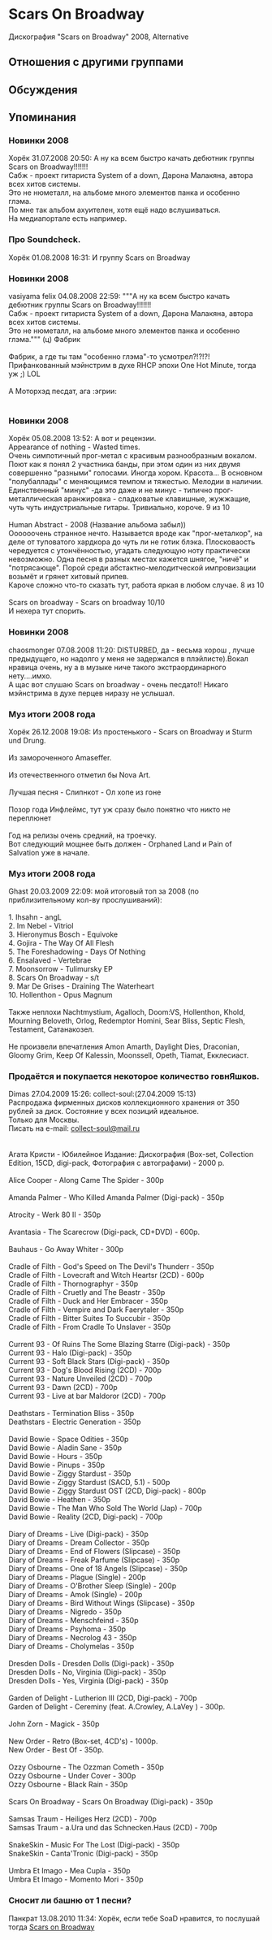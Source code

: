 # Scars On Broadway

Дискография
"Scars on Broadway" 2008, Alternative

## Отношения с другими группами


## Обсуждения


## Упоминания

### Новинки 2008

Хорёк 31.07.2008 20:50:
А ну ка всем быстро качать дебютник группы Scars on Broadway!!!!!!!<BR>Сабж - проект гитариста System of a down, Дарона Малакяна, автора всех хитов системы.<BR>Это не нюметалл, на альбоме много элементов панка и особенно глэма.<BR>По мне так альбом ахуителен, хотя ещё надо вслушиваться.<BR>На медиапортале есть например.

### Про Soundcheck.

Хорёк 01.08.2008 16:31:
И группу Scars on Broadway

### Новинки 2008

vasiyama felix 04.08.2008 22:59:
"""А ну ка всем быстро качать дебютник группы Scars on Broadway!!!!!!!<BR>Сабж - проект гитариста System of a down, Дарона Малакяна, автора всех хитов системы.<BR>Это не нюметалл, на альбоме много элементов панка и особенно глэма.""" (ц) Фабрик<BR><BR>Фабрик, а где ты там "особенно глэма"-то усмотрел?!?!?! Прифанкованный мэйнстрим в духе RHCP эпохи One Hot Minute, тогда уж ;) LOL<BR><BR>А Моторхэд песдат, ага :эгрии:<BR><BR>

### Новинки 2008

Хорёк 05.08.2008 13:52:
А вот и рецензии.<BR>Appearance of nothing - Wasted times.<BR>Очень симпотичный прог-метал с красивым разнообразным вокалом. Поют как я понял 2 участника банды, при этом один из них двумя совершенно "разными" голосами. Иногда хором. Красота... В основном "полубаллады" с меняющимся темпом и тяжестью. Мелодии в наличии. Единственный "минус" -да это даже и не минус - типично прог-металлическая аранжировка - сладковатые клавишные, жужжащие, чуть чуть индустриальные гитары. Тривиально, короче. 9 из 10<BR><BR>Human Abstract - 2008 (Название альбома забыл))<BR>Оооооочень странное нечто. Называется вроде как "прог-металкор", на деле от туповатого хардкора до чуть ли не готик блэка. Плосковаость чередуется с утончённостью, угадать следующую ноту практически невозможно. Одна песня в разных местах кажется шнягое, "ничё" и "потрясающе". Порой среди абстактно-мелодитческой импровизации возьмёт и грянет хитовый припев.<BR>Кароче сложно что-то сказать тут, работа яркая в любом случае. 8 из 10<BR><BR>Scars on broadway - Scars on broadway 10/10<BR>И нехера тут спорить.

### Новинки 2008

chaosmonger 07.08.2008 11:20:
DISTURBED, да -  весьма хорош , лучше предыдущего, но надолго у меня не задержался в плэйлисте).Вокал нравица очень, ну а в музыке ниче такого экстраординарного нету....имхо.<BR>А щас вот слушаю Scars on broadway - очень песдато!! Никаго мэйнстрима в духе перцев ниразу не услышал.

### Муз итоги 2008 года

Хорёк 26.12.2008 19:08:
Из простенького - Scars on Broadway и Sturm und Drung.<BR><BR>Из замороченного Amaseffer.<BR><BR>Из отечественного отметил бы Nova Art.<BR><BR>Лучшая песня - Слипнкот - Ол хопе из гоне<BR><BR>Позор года Инфлеймс, тут уж сразу было понятно что никто не переплюнет<BR><BR>Год на релизы очень средний, на троечку.<BR>Вот следующий мощнее быть должен - Orphaned Land и Pain of Salvation уже в начале.

### Муз итоги 2008 года

Ghast 20.03.2009 22:09:
мой итоговый топ за 2008 (по приблизительному кол-ву прослушиваний):<BR><BR>1. Ihsahn - angL<BR>2. Im Nebel - Vitriol<BR>3. Hieronymus Bosch - Equivoke<BR>4. Gojira - The Way Of All Flesh<BR>5. The Foreshadowing - Days Of Nothing<BR>6. Ensalaved - Vertebrae<BR>7. Moonsorrow - Tulimursky EP<BR>8. Scars On Broadway - s/t<BR>9. Mar De Grises - Draining The Waterheart<BR>10. Hollenthon - Opus Magnum<BR><BR>Также неплохи Nachtmystium, Agalloch, Doom:VS, Hollenthon, Khold, Mourning Beloveth, Orlog, Redemptor Homini, Sear Bliss, Septic Flesh, Testament, Сатанакозел.<BR><BR>Не произвели впечатления Amon Amarth, Daylight Dies, Draconian, Gloomy Grim, Keep Of Kalessin, Moonssell, Opeth, Tiamat, Екклесиаст.<BR>

### Продаётся и покупается некоторое количество говнЯшков.

Dimas 27.04.2009 15:26:
 collect-soul:(27.04.2009 15:13)<BR>Распродажа фирменных дисков коллекционного хранения от 350 рублей за диск. Состояние у всех позиций идеальное.<BR>Только для Москвы.<BR>Писать на e-mail: collect-soul@mail.ru <BR><BR><BR>Агата Кристи - Юбилейное Издание: Дискография (Box-set, Collection Edition, 15CD, digi-pack, Фотография с автографами) - 2000 р.<BR><BR>Alice Cooper - Along Came The Spider - 300р<BR><BR>Amanda Palmer - Who Killed Amanda Palmer (Digi-pack) - 350р<BR><BR>Atrocity - Werk 80 II - 350р<BR><BR>Avantasia - The Scarecrow (Digi-pack, CD+DVD) - 600р.<BR><BR>Bauhaus - Go Away Whiter - 300р<BR><BR>Cradle of Filth - God's Speed on The Devil's Thunderr - 350р<BR>Cradle of Filth - Lovecraft and Witch Heartsr (2CD) - 600р<BR>Cradle of Filth - Thornographyr - 350р<BR>Cradle of Filth - Cruetly and The Beastr - 350р<BR>Cradle of Filth - Duck and Her Embracer - 350р<BR>Cradle of Filth - Vempire and Dark Faerytaler - 350р<BR>Cradle of Filth - Bitter Suites To Succubir - 350р<BR>Cradle of Filth - From Cradle To Unslaver - 350р<BR><BR>Current 93 - Of Ruins The Some Blazing Starre (Digi-pack) - 350р<BR>Current 93 - Halo (Digi-pack) - 350р<BR>Current 93 - Soft Black Stars (Digi-pack) - 350р<BR>Current 93 - Dog's Blood Rising (2CD) - 700р<BR>Current 93 - Nature Unveiled (2CD) - 700р<BR>Current 93 - Dawn (2CD) - 700р<BR>Current 93 - Live at bar Maldoror (2CD) - 700р<BR><BR>Deathstars - Termination Bliss - 350р<BR>Deathstars - Electric Generation - 350р<BR><BR>David Bowie - Space Odities - 350р<BR>David Bowie - Aladin Sane - 350р<BR>David Bowie - Hours - 350р<BR>David Bowie - Pinups - 350р<BR>David Bowie - Ziggy Stardust - 350р<BR>David Bowie - Ziggy Stardust (SACD, 5.1) - 500р<BR>David Bowie - Ziggy Stardust OST (2CD, Digi-pack) - 800р<BR>David Bowie - Heathen - 350р<BR>David Bowie - The Man Who Sold The World (Jap) - 700р<BR>David Bowie - Reality (2CD, Digi-pack) - 700р<BR><BR>Diary of Dreams - Live (Digi-pack) - 350р<BR>Diary of Dreams - Dream Collector - 350р<BR>Diary of Dreams - End of Flowers (Slipcase) - 350р<BR>Diary of Dreams - Freak Parfume (Slipcase) - 350р<BR>Diary of Dreams - One of 18 Angels (Slipcase) - 350р<BR>Diary of Dreams - Plague (Single) - 200р<BR>Diary of Dreams - O'Brother Sleep (Single) - 200р<BR>Diary of Dreams - Amok (Single) - 200р<BR>Diary of Dreams - Bird Without Wings (Slipcase) - 350р<BR>Diary of Dreams - Nigredo - 350р<BR>Diary of Dreams - Menschfeind - 350р<BR>Diary of Dreams - Psyhoma - 350р<BR>Diary of Dreams - Necrolog 43 - 350р<BR>Diary of Dreams - Cholymelas - 350р<BR><BR>Dresden Dolls - Dresden Dolls (Digi-pack) - 350р<BR>Dresden Dolls - No, Virginia (Digi-pack) - 350р<BR>Dresden Dolls - Yes, Virginia (Digi-pack) - 350р<BR><BR>Garden of Delight - Lutherion III (2CD, Digi-pack) - 700р<BR>Garden of Delight - Cereminy (feat. A.Crowley, A.LaVey ) - 300р.<BR><BR>John Zorn - Magick - 350р<BR><BR>New Order - Retro (Box-set, 4CD's) - 1000р.<BR>New Order - Best Of - 350р.<BR><BR>Ozzy Osbourne - The Ozzman Cometh - 350р<BR>Ozzy Osbourne - Under Cover - 300р<BR>Ozzy Osbourne - Black Rain - 350р<BR><BR>Scars On Broadway - Scars On Broadway (Digi-pack) - 350р<BR><BR>Samsas Traum - Heiliges Herz (2CD) - 700р<BR>Samsas Traum - a.Ura und das Schnecken.Haus (2CD) - 700р<BR><BR>SnakeSkin - Music For The Lost (Digi-pack) - 350р<BR>SnakeSkin - Canta'Tronic (Digi-pack) - 350р<BR><BR>Umbra Et Imago - Mea Cupla - 350р<BR>Umbra Et Imago - Momento Mori - 350р <BR>

### Сносит ли башню от 1 песни?

Панкрат 13.08.2010 11:34:
Хорёк, если тебе SoaD нравится, то послушай тогда <A HREF="http://ru.wikipedia.org/wiki/Scars_on_Broadway" TARGET="_blank">Scars on Broadway</A>

